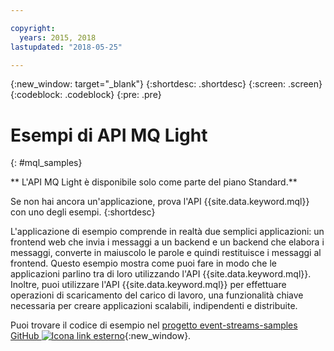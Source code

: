 ```yaml
---

copyright:
  years: 2015, 2018
lastupdated: "2018-05-25"

---
```


{:new_window: target="_blank"}
{:shortdesc: .shortdesc}
{:screen: .screen}
{:codeblock: .codeblock}
{:pre: .pre}

# Esempi di API MQ Light
{: #mql_samples}

** L'API MQ Light è disponibile solo come parte del piano Standard.**
<br/>

Se non hai ancora un'applicazione, prova l'API {{site.data.keyword.mql}} con uno degli esempi.
{:shortdesc}

L'applicazione di esempio comprende in realtà due semplici applicazioni: un frontend web che invia i messaggi a un
backend e un backend che elabora i messaggi, converte in maiuscolo le parole e quindi restituisce i
messaggi al frontend. Questo esempio mostra come puoi fare in modo che le applicazioni parlino tra di loro utilizzando
l'API {{site.data.keyword.mql}}. Inoltre, puoi utilizzare l'API {{site.data.keyword.mql}} per effettuare operazioni di scaricamento del carico di lavoro,
una funzionalità chiave necessaria per creare applicazioni scalabili, indipendenti e distribuite.

Puoi trovare il codice di esempio nel [progetto event-streams-samples GitHub ![Icona link esterno](../../icons/launch-glyph.svg "Icona link esterno")](https://github.com/ibm-messaging/event-streams-samples/tree/master/mqlight){:new_window}.
